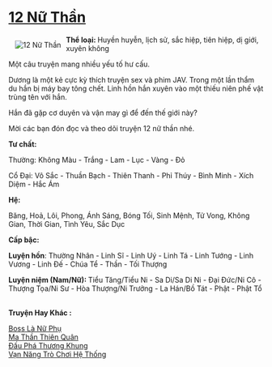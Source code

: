 <a href="https://utruyen.com/12-nu-than/16202/" title="12 Nữ Thần"><h1>12 Nữ Thần</h1></a><div style="display:table"><img align="right" style="float: left; padding: 10px;" src="https://utruyen.com/images/story/200x260/12-nu-than.jpg" alt="12 Nữ Thần"><b>Thể loại: </b>Huyền huyễn, lịch sử, sắc hiệp, tiên hiệp, dị giới, xuyên không<p></p>Một câu truyện mang nhiều yếu tố hư cấu.<p></p>Dương là một kẻ cực kỳ thích truyện sex và phim JAV. Trong một lần thẩm du hắn bị máy bay tông chết. Linh hồn hắn xuyên vào một thiếu niên phế vật trùng tên với hắn.<p></p>Hắn đã gặp cơ duyên và vận may gì để đến thế giới này? <p></p>Mời các bạn đón đọc và theo dõi truyện 12 nữ thần nhé.<p></p><b>Tư chất:<p></p></b><p></p>Thường: Không Màu - Trắng - Lam - Lục - Vàng - Đỏ<p></p>Cổ Đại: Vô Sắc - Thuần Bạch - Thiên Thanh - Phỉ Thúy - Bình Minh - Xích Diệm - Hắc Ám<p></p><b>Hệ:</b><p></p>Băng, Hoả, Lôi, Phong, Ánh Sáng, Bóng Tối, Sinh Mệnh, Tử Vong, Không Gian, Thời Gian, Tình Yêu, Sắc Dục<p></p><b>Cấp bậc:</b><p></p><b>Luyện hồn</b>: Thường Nhân - Linh Sĩ - Linh Uý - Linh Tá - Linh Tướng - Linh Vương - Linh Đế - Chúa Tể - Thần - Tối Thượng<p></p><b>Luyện niệm (Nam/Nữ): </b>Tiểu Tăng/Tiểu Ni - Sa Di/Sa Di Ni - Đại Đức/Ni Cô - Thượng Tọa/Ni Sư - Hòa Thượng/Ni Trưởng - La Hán/Bồ Tát - Phật - Phật Tổ</div><p><br><b>Truyện Hay Khác :</b></p><a href="https://utruyen.com/boss-la-nu-phu/16860/" alt="Boss Là Nữ Phụ">Boss Là Nữ Phụ</a><br/><a href="https://github.com/quanluxury/truyenhot/tree/master/truyenhay/13153/" alt="Ma Thần Thiên Quân">Ma Thần Thiên Quân</a><br/><a href="https://github.com/quanluxury/truyenhot/tree/master/truyenhay/704/" alt="Đấu Phá Thương Khung">Đấu Phá Thương Khung</a><br/><a href="https://github.com/quanluxury/ngontinhhot/tree/master/truyenhay/19274/" alt="Vạn Năng Trò Chơi Hệ Thống">Vạn Năng Trò Chơi Hệ Thống</a><br/>